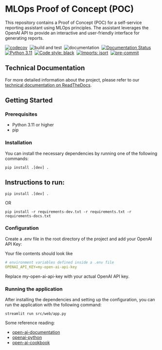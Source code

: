 # MLOps Proof of Concept (POC)

This repository contains a Proof of Concept (POC) for a self-service reporting assistant using MLOps principles. The assistant leverages the OpenAI API to provide an interactive and user-friendly interface for generating reports.


[![codecov](https://codecov.io/gh/prithvijitguha/mlops-poc/graph/badge.svg?token=HFNPEOC9NS)](https://codecov.io/gh/prithvijitguha/mlops-poc)&nbsp;
![build and test](https://github.com/prithvijitguha/mlops-poc/actions/workflows/build.yml/badge.svg?branch=main)&nbsp;
![documentation](https://readthedocs.org/projects/mlops-poc/badge/?version=latest)&nbsp;
[![Documentation Status](https://readthedocs.org/projects/mlops/badge/?version=latest)](https://flowrunner.readthedocs.io/en/latest/?badge=latest)&nbsp;
[![Python 3.11](https://img.shields.io/badge/python-3.11-%2334D058.svg)](https://www.python.org/downloads/release/python-390/)&nbsp;
[![Code style: black](https://img.shields.io/badge/code%20style-black-000000.svg)](https://github.com/psf/black)&nbsp;
[![Imports: isort](https://img.shields.io/badge/%20imports-isort-%231674b1?style=flat&labelColor=ef8336)](https://pycqa.github.io/isort/)&nbsp;
[![pre-commit](https://img.shields.io/badge/pre--commit-enabled-brightgreen?logo=pre-commit)](https://github.com/pre-commit/pre-commit)

## Technical Documentation

For more detailed information about the project, please refer to our [technical documentation on ReadTheDocs](https://mlops-poc.readthedocs.io/en/latest/).

## Getting Started

### Prerequisites

- Python 3.11 or higher
- pip

### Installation

You can install the necessary dependencies by running one of the following commands:

```shell
pip install .[dev] .
```
## Instructions to run:
```shell
pip install .[dev] .
```
OR

```shell
pip install -r requirements-dev.txt -r requirements.txt -r requirements-docs.txt

```

### Configuration

Create a .env file in the root directory of the project and add your OpenAI API Key:

Your file contents should look like

```yaml
# environment variables defined inside a .env file
OPENAI_API_KEY=my-open-ai-api-key
```

Replace my-open-ai-api-key with your actual OpenAI API key.

### Running the application

After installing the dependencies and setting up the configuration, you can run the application with the following command:
```shell
streamlit run src/web/app.py
```

Some reference reading:
- [open-ai-documentation](https://platform.openai.com/docs/introduction)
- [openai-python](https://github.com/openai/openai-python/tree/main)
- [open-ai-cookbook](https://github.com/openai/openai-cookbook/tree/main)
